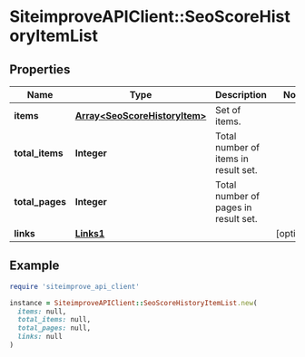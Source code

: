 # SiteimproveAPIClient::SeoScoreHistoryItemList

## Properties

| Name | Type | Description | Notes |
| ---- | ---- | ----------- | ----- |
| **items** | [**Array&lt;SeoScoreHistoryItem&gt;**](SeoScoreHistoryItem.md) | Set of items. |  |
| **total_items** | **Integer** | Total number of items in result set. |  |
| **total_pages** | **Integer** | Total number of pages in result set. |  |
| **links** | [**Links1**](Links1.md) |  | [optional] |

## Example

```ruby
require 'siteimprove_api_client'

instance = SiteimproveAPIClient::SeoScoreHistoryItemList.new(
  items: null,
  total_items: null,
  total_pages: null,
  links: null
)
```

